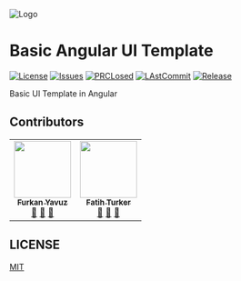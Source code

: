 ![Logo](https://avatars2.githubusercontent.com/u/65504426?s=200&v=4)

# Basic Angular UI Template

[![License](https://img.shields.io/github/license/open-template-hub/basic-angular-ui-template?color=2F7488&style=plastic)]()
[![Issues](https://img.shields.io/github/issues/open-template-hub/basic-angular-ui-template?color=2F7488&style=plastic)]()
[![PRCLosed](https://img.shields.io/github/issues-pr-closed-raw/open-template-hub/basic-angular-ui-template?color=2F7488&style=plastic)]()
[![LAstCommit](https://img.shields.io/github/last-commit/open-template-hub/basic-angular-ui-template?color=2F7488&style=plastic)]()
[![Release](https://img.shields.io/github/release/open-template-hub/basic-angular-ui-template?color=2F7488&style=plastic)]()

Basic UI Template in Angular

## Contributors

<!-- ALL-CONTRIBUTORS-LIST:START - Do not remove or modify this section -->
<!-- prettier-ignore-start -->
<!-- markdownlint-disable -->
<table>
  <tr>
    <td align="center"><a href="https://github.com/furknyavuz"><img src="https://avatars0.githubusercontent.com/u/2248168?s=460&u=435ef6ade0785a7a135ce56cae751fb3ade1d126&v=4" width="100px;" alt=""/><br /><sub><b>Furkan Yavuz</b></sub></a><br /><a href="https://github.com/open-template-hub/basic-angular-ui-template/issues/created_by/furknyavuz" title="Answering Questions">💬</a> <a href="https://github.com/open-template-hub/basic-angular-ui-template/commits?author=furknyavuz" title="Documentation">📖</a> <a href="https://github.com/open-template-hub/basic-angular-ui-template/pulls?q=is%3Apr+reviewed-by%3Afurknyavuz" title="Reviewed Pull Requests">👀</a></td>
    <td align="center"><a href="https://github.com/fatihturker"><img src="https://avatars1.githubusercontent.com/u/2202179?s=460&u=261b1129e7106c067783cb022ab9999aad833bdc&v=4" width="100px;" alt=""/><br /><sub><b>Fatih Turker</b></sub></a><br /><a href="https://github.com/open-template-hub/basic-angular-ui-template/issues/created_by/fatihturker" title="Answering Questions">💬</a> <a href="https://github.com/open-template-hub/basic-angular-ui-template/commits?author=fatihturker" title="Documentation">📖</a> <a href="https://github.com/open-template-hub/basic-angular-ui-template/pulls?q=is%3Apr+reviewed-by%3Afatihturker" title="Reviewed Pull Requests">👀</a></td>
  </tr>
</table>

<!-- markdownlint-enable -->
<!-- prettier-ignore-end -->
<!-- ALL-CONTRIBUTORS-LIST:END -->

## LICENSE

[MIT](LICENSE)
